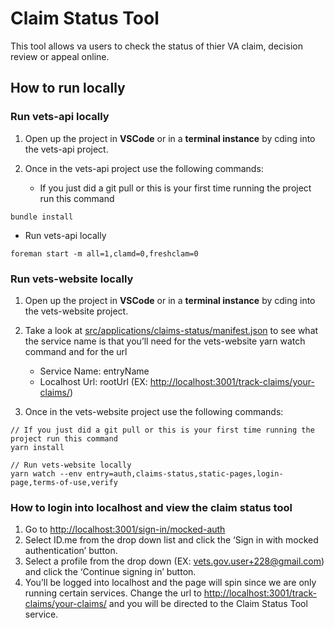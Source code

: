 # Claim Status Tool

This tool allows va users to check the status of thier VA claim, decision review or appeal online.

## How to run locally

### Run vets-api locally

1. Open up the project in **VSCode** or in a **terminal instance** by cding into the vets-api project.
2. Once in the vets-api project use the following commands:

   - If you just did a git pull or this is your first time running the project run this command

  ```code block
  bundle install
  ```

   - Run vets-api locally
  
  ```code block
  foreman start -m all=1,clamd=0,freshclam=0
  ```

### Run vets-website locally

1. Open up the project in **VSCode** or in a **terminal instance** by cding into the vets-website project.
2. Take a look at [src/applications/claims-status/manifest.json](https://github.com/department-of-veterans-affairs/vets-website/blob/main/src/applications/claims-status/manifest.json) to see what the service name is that you’ll need for the vets-website yarn watch command and for the url

   - Service Name: entryName
   - Localhost Url: rootUrl (EX: <http://localhost:3001/track-claims/your-claims/>)

3. Once in the vets-website project use the following commands:

  ```code block
  // If you just did a git pull or this is your first time running the project run this command
  yarn install

  // Run vets-website locally
  yarn watch --env entry=auth,claims-status,static-pages,login-page,terms-of-use,verify
  ```

### How to login into localhost and view the claim status tool

1. Go to <http://localhost:3001/sign-in/mocked-auth>
2. Select ID.me from the drop down list and click the ‘Sign in with mocked authentication’ button.
3. Select a profile from the drop down (EX: vets.gov.user+228@gmail.com) and click the ‘Continue signing in’ button.
4. You’ll be logged into localhost and the page will spin since we are only running certain services. Change the url to <http://localhost:3001/track-claims/your-claims/>  and you will be directed to the Claim Status Tool service.
